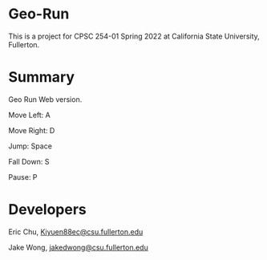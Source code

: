 # Geo-Run

This is a project for CPSC 254-01 Spring 2022 at California State University, Fullerton. 

<h1>Summary</h1>

Geo Run Web version.

Move Left: A

Move Right: D

Jump: Space

Fall Down: S

Pause: P

<h1>Developers</h1>

Eric Chu, Kiyuen88ec@csu.fullerton.edu

Jake Wong, jakedwong@csu.fullerton.edu
